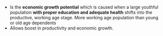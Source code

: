- Is the **economic growth potential** which is caused when a large youthful population **with proper education and adequate health** shifts into the productive, working age stage. More working age population than young or old age dependents
- Allows boost in productivity and economic growth.

